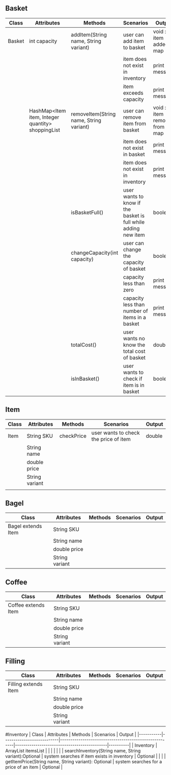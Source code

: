 ## Basket
| Class  | Attributes                                        | Methods                                 | Scenarios                                                      | Output                       |
|--------|---------------------------------------------------|-----------------------------------------|----------------------------------------------------------------|------------------------------|
| Basket | int capacity                                      | addItem(String name, String variant)    | user can add item to basket                                    | void : item added to map     |
|        |                                                   |                                         | item does not exist in inventory                               | print message                |
|        |                                                   |                                         | item exceeds capacity                                          | print message                |
|        | HashMap<Item item, Integer quantity> shoppingList | removeItem(String name, String variant) | user can remove item from basket                               | void : item removed from map |
|        |                                                   |                                         | item does not exist in basket                                  | print message                |
|        |                                                   |                                         | item does not exist in inventory                               | print message                |
|        |                                                   | isBasketFull()                          | user wants to know if the basket is full while adding new item | boolean                      |
|        |                                                   | changeCapacity(int capacity)            | user can change the capacity of basket                         | boolean                      |
|        |                                                   |                                         | capacity less than zero                                        | print message                |
|        |                                                   |                                         | capacity less than number of items in a basket                 | print message                |
|        |                                                   | totalCost()                             | user wants no know the total cost of basket                    | double                       |
|        |                                                   | isInBasket()                            | user wants to check if item is in  basket                      | boolean                      |

## Item
| Class | Attributes     | Methods    | Scenarios                             | Output |
|-------|----------------|------------|---------------------------------------|--------|
| Item  | String SKU     | checkPrice | user wants to check the price of item | double |
|       | String name    |            |                                       |        |
|       | double price   |            |                                       |        |
|       | String variant |            |                                       |        |
|       |                |            |                                       |        |

## Bagel
| Class              | Attributes     | Methods | Scenarios | Output |
|--------------------|----------------|---------|-----------|--------|
| Bagel extends Item | String SKU     |         |           |        |
|                    | String name    |         |           |        |
|                    | double price   |         |           |        |
|                    | String variant |         |           |        |


## Coffee
| Class               | Attributes     | Methods | Scenarios | Output |
|---------------------|----------------|---------|-----------|--------|
| Coffee extends Item | String SKU     |         |           |        |
|                     | String name    |         |           |        |
|                     | double price   |         |           |        |
|                     | String variant |         |           |        |

## Filling
| Class                | Attributes     | Methods | Scenarios | Output |
|----------------------|----------------|---------|-----------|--------|
| Filling extends Item | String SKU     |         |           |        |
|                      | String name    |         |           |        |
|                      | double price   |         |           |        |
|                      | String variant |         |           |        |

#Inventory
| Class     | Attributes                | Methods                                               | Scenarios                                   | Output   |
|-----------|---------------------------|-------------------------------------------------------|---------------------------------------------|----------|
| Inventory | ArrayList<Item> itemsList |                                                       |                                             |          |
|           |                           | searchInventory(String name, String variant):Optional | system searches if item exists in inventory | Optional |
|           |                           | getItemPrice(String name, String variant): Optional   | system searches for a price of an item      | Optional |

